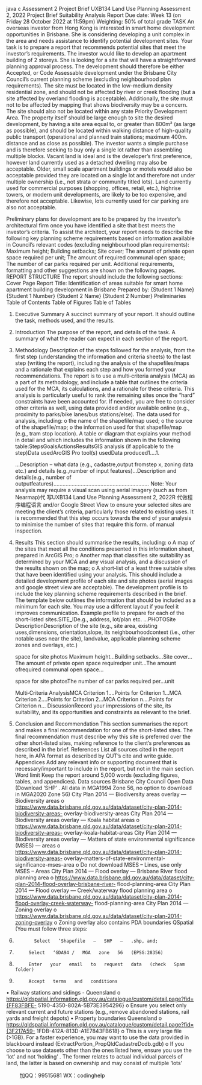 java c
Assessment   2 Project   Brief
UXB134   Land   Use    Planning   Assessment   2,      2022
Project Brief
Suitability Analysis Report
Due   date: Week   13   (on   Friday   28   October   2022   at   11:59pm)
Weighting: 50%   of   total   grade
TASK
An overseas investor from Hong   Kong   is   interested   in   smart home   development   opportunities   in Brisbane.   She is considering developing a unit complex in the area and needs assistance to   identify potential development sites. Your task is to prepare a report that recommends potential   sites that meet the investor’s requirements.
The investor would like to develop an apartment building of   2 storeys.   She is looking   for a   site   that will have a   straightforward planning approval process. The   development should therefore be   either Accepted, or Code Assessable development under the Brisbane City Council’s current   planning   scheme   (excluding neighbourhood plan requirements). The   site must be located   in   the   low-medium   density residential zone, and   should not be affected by river   or   creek   flooding   (but   a   site affected by overland flooding   is   acceptable). Additionally,   the   site   must   not   to   be   affected   by mapping that   shows biodiversity may be a   concern.   The   site   should   also   not be   located   within any   state Priority Development   Area.
The property itself should   be large enough to   site   the   desired   development, by   having   a   site   area   equal   to, or   greater   than   800m² (as   large   as   possible),   and   should   be   located   within   walking   distance of   high-quality public transport (operational and planned   train   stations;   maximum   400m. distance   and   as   close   as   possible).
The investor wants a   simple purchase and   is   therefore   seeking   to buy   only   a   single   lot   rather than assembling multiple blocks. Vacant land is   ideal   and   is   the   developer’s   first   preference,   however land currently used as   a   detached   dwelling may   also   be   acceptable.   Older,   small   scale apartment buildings or motels would also be   acceptable provided   they are   located   on   a   single   lot   and   therefore   not   under   multiple   ownership   (i.e., not   strata   or   community   titled   lots). Land   currently used for commercial purposes (shopping, offices, retail, etc.), highrise towers, or   modern unit developments, are likely to be   too   expensive,   and   therefore   not   acceptable.
Likewise, lots currently used for car parking are   also   not   acceptable.


Preliminary plans for development are to be   prepared   by   the   investor’s   architectural   firm   once   you have identified a   site that best meets   the   investor’s   criteria.   To   assist the   architect,   your   report needs to describe the following key   planning   scheme   requirements   based   on   information   available in Council’s relevant codes (excluding   neighbourhood   plan   requirements):
            Maximum height;
            Building   setbacks;
            Site   cover;
            The amount of   private open   space   required   per   unit;
            The amount of   required   communal open   space;
            The number of   car parks required per unit.
Additional requirements, formatting and other suggestions are   shown on   the   following pages.
REPORT STRUCTURE
The report   should include the   following   sections:
Cover Page
            Report Title: Identification of   areas suitable for smart home   apartment building   development in Brisbane
            Prepared   by:            {Student   1 Name}
{Student   1 Number}
{Student   2 Name}
{Student   2 Number}
Preliminaries
            Table of   Contents
            Table of   Figures
            Table   of   Tables
1. Executive Summary
            A succinct summary of   your report. It should outline the task, methods used, and the   results.
2. Introduction
            The purpose of   the report, and   details   of   the   task.
            A   summary of   what the reader can expect in   each   section   of   the report.


3. Methodology
            Description of   the   steps followed for the   analysis,   from   the   first   step   (understanding the   information   and   criteria   sheets) to   the   last   step   (writing   the   report), including   the analysis of   the   shapefiles/maps and a rationale that explains   each   step   and   how   you   formed your recommendations.
            The   report   is   to   use   a   multi‐criteria   analysis   (MCA) as   a   part   of   its   methodology, and include   a   table   that   outlines   the   criteria   used   for   the   MCA, its   calculations, and   a   rationale for these criteria. This analysis is particularly   useful   to   rank   the   remaining   sites once the “hard” constraints have   been   accounted   for.   If   needed, you   are   free   to   consider other criteria as well, using   data provided   and/or   available   online   (e.g.,   proximity to parks/bike lanes/bus   stations/else).
            The data used   for   analysis, including:
o   the name of   the   shapefile/map used;
o   the   source of   the shapefile/map;
o   the   information   used   for   that   shapefile/map   (e.g.,   tram   stop   location).
            A   table   or   diagram   that   explains   your   method   in   detail   and   which   includes   the   information   shown in the   following table:StepsGoalsActionsResultsGIS analysis (if applicable to the step)Data usedArcGIS Pro   tool(s) usedData produced1.…1.
   
   …Description –            what data   (e.g.,   cadastre,output fromstep x, zoning   data etc.)   and      details (e.g.,number of   input   features)…Description   and details(e.g., number   of   outputfeatures)………………………………………………………
            Note: Your   analysis   may   require   a   visual   scan   using   aerial   imagery   (such   as   from
Nearmap)代 写UXB134 Land Use Planning Assessment 2, 2022R
代做程序编程语言 and/or   Google   Street   View   to   ensure   your   selected   sites   are   meeting   the   client’s criteria, particularly those related to existing   uses.   It   is   recommended   that   this   step occurs towards the end of   your   analysis   to   minimise   the number   of   sites   that   require this form. of   manual   inspection.
4. Results
            This   section   should   summarise the results, including:
o   A map of   the sites that meet all the conditions presented in this information sheet,   prepared in ArcGIS   Pro;
o   Another map that classifies site suitability as determined by your MCA and any   visual analysis, and a   discussion   of   the results   shown   on   the   map;
o   A   short‐list of   a least three   suitable   sites that have been   identified using   your   analysis. This   should include a detailed   development profile   of   each   site   and   site photos (aerial images and   google   street view   are   acceptable).   The development profile is to include the key planning   scheme   requirements   described in the brief. The template below outlines the information that should   be   included   as   a   minimum   for   each   site. You   may   use   a   different   layout   if   you feel it improves communication.
Example   profile to   prepare   for each of the short-listed sites.SITE_IDe.g., address, lot/plan   etc.   …PHOTOSite DescriptionDescription   of   the   site   (e.g.,   site area,   existing   uses,dimensions, orientation,slope, its neighbourhoodcontext   (i.e.,   other   notable uses   near   the   site),   landvalue, applicable planning         scheme zones and   overlays,   etc.)
   
   
   
   
   space   for site   photos
   Maximum height…Building   setbacks…Site   cover…The amount   of   private   open   space requiredper unit…The   amount ofrequired communal   open   space…
   
   space   for site   photosThe number   of   car   parks required per…unit
   
   
   Multi‐Criteria AnalysisMCA   Criterion   1….Points for   Criterion   1…MCA   Criterion 2….Points for   Criterion   2…MCA   Criterion n….Points for   Criterion   n…
   DiscussionRecord your impressions of   the   site, its   suitability, and   its   opportunities   and constraints as relevant   to   the   brief.
5. Conclusion and Recommendation
            This section summarises the report and makes a final recommendation for one of   the      short-listed   sites. The final recommendation must describe why   this   site   is   preferred   over the other short‐listed   sites, making reference to   the   client’s   preferences   as described in   the brief.
References
            List all sources cited in the report here, in APA format as   described   by   QUT’s   cite   and   write guide.
Appendices
            Add any relevant info or   supporting   document that   is necessary/important   to   include   in   the report, but not in   the   main   section.
Word limit
            Keep   the   report   around   5,000 words   (excluding   figures, tables,   and   appendices).
Data sources
Brisbane   City   Council   Open   Data   (Download   ‘SHP’   .   All   data   in   MGA1994   Zone   56,   no   option   to   download   in MGA2020 Zone   56)
               City   Plan   2014 — Biodiversity   areas   overlay   —   Biodiversity   areas
o      https://www.data.brisbane.qld.gov.au/data/dataset/city-plan-2014-biodiversity-areas-   overlay-biodiversity-areas
               City   Plan   2014 — Biodiversity   areas   overlay   —   Koala   habitat   areas
o      https://www.data.brisbane.qld.gov.au/data/dataset/city-plan-2014-biodiversity-areas-   overlay-koala-habitat-areas
               City   Plan   2014 — Biodiversity   areas   overlay   —   Matters   of   state   environmental   significance   (MSES)
—   areas
o      https://www.data.brisbane.qld.gov.au/data/dataset/city-plan-2014-biodiversity-areas-   overlay-matters-of-state-environmental-significance-mses-area
o   Do not download MSES –   Lines,   use   only   MSES –   Areas
               City   Plan   2014 — Flood   overlay   —   Brisbane   River   flood   planning   area
o      https://www.data.brisbane.qld.gov.au/data/dataset/city-plan-2014-flood-overlay-brisbane-river-   flood-planning-area
               City   Plan   2014 — Flood   overlay   —   Creek/waterway   flood   planning   area
o      https://www.data.brisbane.qld.gov.au/data/dataset/city-plan-2014-flood-overlay-creek-waterway-   flood-planning-area
               City   Plan   2014 — Zoning   overlay
o      https://www.data.brisbane.qld.gov.au/data/dataset/city-plan-2014-zoning-overlay
o   Zoning overlay also   contains PDA   boundaries   QSpatial (You must   follow three   steps:
1.            Select   ‘Shapefile   –   SHP   –   .shp, and;
2.          Select   ‘GDA94 /   MGA   zone   56   (EPSG:28356)
3.          Enter   your   email   to   request   data   (check   Spam   folder)
4.          Accept   terms   and   conditions
•             Railway   stations and   sidings -   Queensland
o      https://qldspatial.information.qld.gov.au/catalogue/custom/detail.page?fid={FF83FBFE-   5190-4350-802A-5B73E3954296}
o      Ensure   you   select   only   relevant   current   and   future   stations   (e.g., remove   abandoned   stations,   rail yards and   freight   depots)
•               Property boundaries Queensland
o      https://qldspatial.information.qld.gov.au/catalogue/custom/detail.page?fid={3F217A59-   1FDB-412A-813D-A1E7843FB618}
o      This   is   a   very   large   file   (>1GB). For   a   faster   experience,   you   may   want   to   use   the   data provided in blackboard instead (ExtractPortion_PropQldCadastreDcdb.gdb)
o   If   you choose to use datasets other than   the   ones   listed   here,   ensure   you   use   the   ‘lot’   and   not   ‘holding’   . The former relates to actual individual   parcels   of   land,   the   latter   is   based   on ownership and may consist   of   multiple   ‘lots’

         
加QQ：99515681  WX：codinghelp
